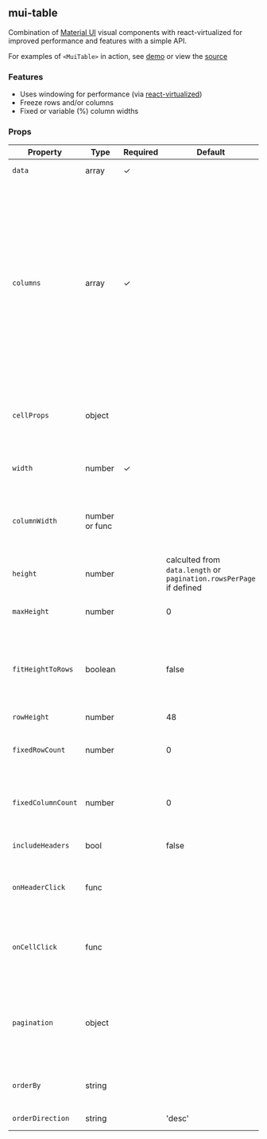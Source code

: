 ## mui-table
Combination of [Material UI](http://www.material-ui.com) visual components with react-virtualized for improved performance and features with a simple API. 

For examples of `<MuiTable>` in action, see [demo](https://techniq.github.io/mui-table/) or view the [source](https://github.com/techniq/mui-table/tree/master/stories)

### Features
- Uses windowing for performance (via [react-virtualized](https://github.com/bvaughn/react-virtualized))
- Freeze rows and/or columns
- Fixed or variable (%) column widths

### Props
Property | Type | Required | Default | Description
-------- | ---- | -------- | ------- | -----------
`data` | array | ✓ |  | Data to render using defined `columns`
`columns` | array | ✓ |  | Defines the columns in the table.<br/>Column format: {'name', 'header', 'onHeaderClick', 'width', 'cell', ...cellProps }<br/>`name`: Name of header<br/>`header`: (optional) Name to display instead 'name'<br/>`onHeaderClick`: (optional) Callback when header is clicked on (has precendence over `onHeaderClick` on table<br/>`width`: (optional) Width of cell<br/>`cell`: (optional) Callback for rendering associated column cell data.  Passes the row data for the associated cell.    
`cellProps` | object | | | Pass initial props to [TableCell](https://material-ui.com/api/table-cell/) (ex. `cellProps={{ padding: 'dense' }}`).  Specifying same property within the column definition `cellProps` will override.
`width` | number | ✓ |  | Visible width of table.  Will scroll horizontally if sum of column widths are greater than defined width
`columnWidth` | number or func | | | Static column widths if number, calulated based on `columns` definitons if not specificed, or can pass in a function to peform own calcuation based on data
`height` | number | | calculted from `data.length` or `pagination.rowsPerPage` if defined | Visible height of table.  Will scroll vertically if sum of column heights are great than defined height
`maxHeight` | number | | 0 | Maximum height of table.  Useful when using calculated 
`fitHeightToRows` | boolean | | false | Always fit the content height to row data.  Only useful when using pagination and you want to reduce the height on non-full pages (will move paginator on different length results)
`rowHeight` | number | | 48 | Height of rows
`fixedRowCount` | number | | 0 | Number of rows to remain fixed at the top of the viewport (freeze rows).  Based on `columns` definition order
`fixedColumnCount` | number | | 0 | Number of columns to remain fixed at the left of the viewport (freeze columns).  Based on `columns` definition order
`includeHeaders` | bool | | false | Add header row to top of data.  Useful to also set `fixedRowCount` to `1`
`onHeaderClick` | func | | | Called with column definition of header clicked on.  Useful to set sort data and set `orderBy` and `orderDirection`
`onCellClick` | func | | | Called with column definition and row data when non-header cell is clicked on (ex. `onCellClick={(column, data) => alert(data[column.name])}`)
`pagination` | object | | | If defined, will add pagination to bottom of table and pass props to Material-UI's [TablePagination](https://material-ui.com/api/table-pagination/) component.  Must set `count`, `onChangePage`, `page`, and `rowsPerPage` if defined.
`orderBy` | string | | | If defined, will show column's header with matching `name` using [TableSortLabel](https://material-ui.com/api/table-sort-label/)
`orderDirection` | string | | 'desc' | The order of the sort direction
